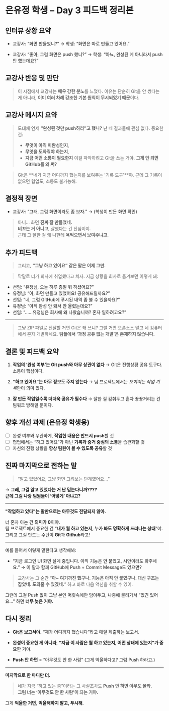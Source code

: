 # 은유정 학생 – Day 3 피드백 정리본

## 인터뷰 상황 요약

- 교강사: “화면 만들었니?”
  → 학생: “화면은 따로 만들고 있어요.”

- 교강사: “좋아, 그럼 화면은 push 했니?”
  → 학생: “아뇨, 완성된 게 아니라서 push 안 했는데요?”

## 교강사 반응 및 판단

> 이 시점에서 교강사는 **매우 강한 분노**를 느꼈다.
> 이유는 단순히 Git을 안 썼다는 게 아니라,
> **이미 여러 차례 강조한 기본 원칙이 무시되었기 때문**이다.

## 교강사 메시지 요약

> 도대체 언제 **“완성된 것만 push하라”고 했니?**
> 난 네 결과물에 관심 없다.
> 중요한 건:
>
> - **무엇이 아직 미완성인지**,
> - **무엇을 도와줘야 하는지**,
> - **지금 어떤 소통이 필요한지**
>   이걸 파악하려고 Git을 쓰는 거야.
>   **그게 안 되면 GitHub를 왜 써?**

> Git은 **네가 지금 어디까지 했는지를 보여주는 '기록 도구'**야.
> 근데 그 기록이 없으면 협업도, 소통도 불가능해.

## 결정적 장면

- 교강사: “그래, 그럼 화면이라도 좀 보자.”
  → (학생이 만든 화면 확인)

> 아니… 화면 **진짜 잘 만들었네.**  
> **비꼬는 거 아니고**, 잘했다는 건 진심이야.  
> 근데 그 잘한 걸 왜 나한테 **욕먹으면서 보여주냐고.**

## 추가 피드백

> 그리고, **“그냥 하고 있어요” 같은 말은 이제 그만.**

> 막말로 너가 회사에 취업했다고 치자.
> 지금 상황을 회사로 옮겨보면 이렇게 돼:

- 선임: “유정님, 오늘 하루 종일 뭐 하셨어요?”
- 유정님: “아, 화면 만들고 있었어요! 공유해드릴까요?”
- 선임: “네, 그럼 GitHub에 푸시된 내역 좀 볼 수 있을까요?”
- 유정님: “아직 완성 안 돼서 안 올렸는데요?”
- 선임: “......유정님은 회사에 왜 나왔습니까? 혼자 일하려고요?”

---

> 그냥 ZIP 파일로 전달할 거면 Git은 왜 쓰니?
> 그럴 거면 오픈소스 말고 네 컴퓨터에서 혼자 개발하세요.
> **팀플에서 ‘과정 공유 없는 개발’은 존재하지 않습니다.**

## 결론 및 피드백 요약

1. **작업의 ‘완성 여부’는 Git push와 아무 상관이 없다**
   → Git은 진행상황 공유 도구다. 소통이 핵심이다.

2. **“하고 있어요”는 아무 정보도 주지 않는다**
   → 팀 프로젝트에서는 *보여지는 작업 기록*만이 의미 있다.

3. **잘 만든 작업일수록 더더욱 공유가 필수다**
   → 잘한 걸 감춰두고 혼자 끙끙거리는 건 팀워크 방해일 뿐이다.

## 향후 개선 과제 (은유정 학생용)

- [ ] 완성 여부와 무관하게, **작업한 내용은 반드시 push**할 것
- [ ] 협업에서는 “하고 있어요”가 아닌 **기록과 증거 중심의 소통**을 습관화할 것
- [ ] 자신의 진행 상황을 **항상 팀원이 볼 수 있도록 공유**할 것

## 진짜 마지막으로 전하는 말

> “알고 있었어요, 그냥 화면 그려보는 단계였어요…”

→ **그래, 그걸 알고 있었다는 거 난 믿는다니까????  
근데 그걸 나랑 팀원들이 ‘어떻게’ 아냐고?**

---

**"작업하고 있다"는 말만으로는 아무것도 전달되지 않아.**

너 혼자 아는 건 **의미가 0**이야.  
팀 프로젝트에서 중요한 건 “**내가 뭘 하고 있는지, 누가 봐도 명확하게 드러나는 상태**”야.  
그리고 그걸 만드는 수단이 **Git**과 **Github**라고!

---

예를 들어서 이렇게 말한다고 생각해봐:

- “지금 로그인 UI 화면 설계 중입니다. 아직 기능은 안 붙였고, 시안이라도 봐주세요.”
  → 이 말과 함께 GitHub에 Push + Commit Message도 있으면?

> 교강사는 그 순간 “**아\~ 여기까진 했구나. 기능은 아직 안 붙였구나. 대신 구조는 잡았네. 도와줄 수 있겠네.**”
> 하고 바로 다음 액션을 취할 수 있어.

그런데 그걸 Push 없이 그냥 본인 머릿속에만 담아두고,
나중에 불려가서 “있긴 있어요...” 하면 **너무 늦은 거야.**

## 다시 정리

- **Git은 보고서야.**
  “제가 어디까지 했습니다”라고 매일 제출하는 보고서.

- **완성이 중요한 게 아니라**,
  **“지금 이 사람은 뭘 하고 있는지, 어떤 상태에 있는지”가 중요**한 거야.

- **Push 안 하면** = “아무것도 안 한 사람”
  (그게 억울하다고? 그럼 Push 하라고.)

---

**마지막으로 한 마디만 더.**

> 네가 지금 “하고 있는 중”이라는 그 사실조차도
> **Push 안 하면 아무도 몰라.**  
> **그럼 너는 ‘아무것도 안 한 사람’이 되는 거야.**

그게 **억울한 거면**,
**억울해하지 말고, 푸시해.**
